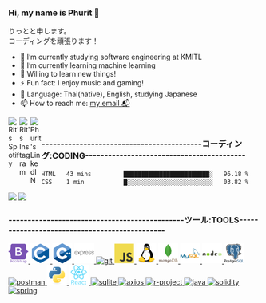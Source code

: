 ### Hi, my name is Phurit 👋
りっとと申します。<br/>
コーディングを頑張ります！

<ul>
  <li>🔭 I’m currently studying software engineering at KMITL </li>
  <li> 🌱 I’m currently learning machine learning </li>
  <li> 🤔 Willing to learn new things! </li>
  <li> ⚡ Fun fact: I enjoy music and gaming! </li>
 <li> 💬 Language: Thai(native), English, studying Japanese </li>
  <li> 📫 How to reach me: <a href="mailto:phuritwarapat@gmail.com?">my email 📬</a></li>
</ul>

<a href="https://open.spotify.com/user/35ju1yqmghqtucsvrde2zfvrm?si=e5119e6865564e64">
  <img align="left" alt="Rit's Spotify" width="22px" src="https://www.vectorlogo.zone/logos/spotify/spotify-tile.svg" />
</a>
<a href="https://www.instagram.com/rit.wrp/">
  <img align="left" alt="Rit's Instagram" width="22px" src="https://raw.githubusercontent.com/hussainweb/hussainweb/main/icons/instagram.png" />
</a>
<a href="https://www.linkedin.com/in/phurit-warapattanapong-022b69222/">
  <img align="left" alt="Phurit's LinkedIN" width="22px" src="https://raw.githubusercontent.com/peterthehan/peterthehan/master/assets/linkedin.svg" />
</a>
<br/>

### ------------------------------------------コーディング:CODING------------------------------------------
<!--START_SECTION:waka-->

```text
HTML   43 mins         ████████████████████████░   96.18 %
CSS    1 min           █░░░░░░░░░░░░░░░░░░░░░░░░   03.82 %
```

<!--END_SECTION:waka-->
<p align= "left">
  <img height= "150" src="https://github-readme-stats.vercel.app/api?username=rit1217&theme=buefy&show_icons=true&include_all_commits=true" />
  <img height= "150" src="https://github-readme-stats.vercel.app/api/top-langs/?username=rit1217&layout=compact" />
</p>
<!-- <a href="https://github.com/rit1217/github-readme-stats">
  <img align="center" src="https://github-readme-stats.vercel.app/api/pin/?username=rit1217&repo=github-readme-stats" />
</a>
<a href="https://github.com/rit1217/convoychat">
  <img align="center" src="https://github-readme-stats.vercel.app/api/pin/?username=rit1217&repo=convoychat" />
</a> -->
 
 
 ### ----------------------------------------------ツール:TOOLS----------------------------------------------
<p align="left"> <a href="https://getbootstrap.com" target="_blank"> <img src="https://raw.githubusercontent.com/devicons/devicon/master/icons/bootstrap/bootstrap-plain-wordmark.svg" alt="bootstrap" width="40" height="40"/> </a> <a href="https://www.cprogramming.com/" target="_blank"> <img src="https://raw.githubusercontent.com/devicons/devicon/master/icons/c/c-original.svg" alt="c" width="40" height="40"/> </a> <a href="https://www.w3schools.com/cpp/" target="_blank"> <img src="https://raw.githubusercontent.com/devicons/devicon/master/icons/cplusplus/cplusplus-original.svg" alt="cplusplus" width="40" height="40"/> </a> <a href="https://expressjs.com" target="_blank"> <img src="https://raw.githubusercontent.com/devicons/devicon/master/icons/express/express-original-wordmark.svg" alt="express" width="40" height="40"/> </a> <a href="https://git-scm.com/" target="_blank"> <img src="https://www.vectorlogo.zone/logos/git-scm/git-scm-icon.svg" alt="git" width="40" height="40"/> </a> <a href="https://developer.mozilla.org/en-US/docs/Web/JavaScript" target="_blank"> <img src="https://raw.githubusercontent.com/devicons/devicon/master/icons/javascript/javascript-original.svg" alt="javascript" width="40" height="40"/> </a> <a href="https://www.linux.org/" target="_blank"> <img src="https://raw.githubusercontent.com/devicons/devicon/master/icons/linux/linux-original.svg" alt="linux" width="40" height="40"/> </a> <a href="https://www.mongodb.com/" target="_blank"> <img src="https://raw.githubusercontent.com/devicons/devicon/master/icons/mongodb/mongodb-original-wordmark.svg" alt="mongodb" width="40" height="40"/> </a> <a href="https://www.mysql.com/" target="_blank"> <img src="https://raw.githubusercontent.com/devicons/devicon/master/icons/mysql/mysql-original-wordmark.svg" alt="mysql" width="40" height="40"/> </a> <a href="https://nodejs.org" target="_blank"> <img src="https://raw.githubusercontent.com/devicons/devicon/master/icons/nodejs/nodejs-original-wordmark.svg" alt="nodejs" width="40" height="40"/> </a> <a href="https://www.postgresql.org" target="_blank"> <img src="https://raw.githubusercontent.com/devicons/devicon/master/icons/postgresql/postgresql-original-wordmark.svg" alt="postgresql" width="40" height="40"/> </a> <a href="https://postman.com" target="_blank"> <img src="https://www.vectorlogo.zone/logos/getpostman/getpostman-icon.svg" alt="postman" width="40" height="40"/> </a> <a href="https://www.python.org" target="_blank"> <img src="https://raw.githubusercontent.com/devicons/devicon/master/icons/python/python-original.svg" alt="python" width="40" height="40"/> </a> <a href="https://reactjs.org/" target="_blank"> <img src="https://raw.githubusercontent.com/devicons/devicon/master/icons/react/react-original-wordmark.svg" alt="react" width="40" height="40"/> </a> <a href="https://www.sqlite.org/" target="_blank"> <img src="https://www.vectorlogo.zone/logos/sqlite/sqlite-icon.svg" alt="sqlite" width="40" height="40"/> </a>  
<a href="https://github.com/axios/axios" target="_blank"> <img src="https://www.vectorlogo.zone/logos/axios/axios-icon.svg" alt="axios" width="40" height="40"/> </a> 
<a href="https://www.r-project.org/" target="_blank"> <img src="https://www.vectorlogo.zone/logos/r-project/r-project-icon.svg" alt="r-project" width="40" height="40"/> </a>
<a href="https://www.java.com/en/" target="_blank"> <img src="https://www.vectorlogo.zone/logos/java/java-icon.svg" alt="java" width="40" height="40"/> </a>
<a href="https://docs.soliditylang.org/en/v0.8.13/" target="_blank"> <img src="https://www.vectorlogo.zone/logos/ethereum/ethereum-icon.svg" alt="solidity" width="40" height="40"/> </a>
<a href="https://spring.io/" target="_blank"> <img src="https://www.vectorlogo.zone/logos/springio/springio-icon.svg" alt="spring" width="40" height="40"/> </a></p>
